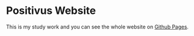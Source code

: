 # Positivus Website

This is my study work and you can see the whole website on [Github Pages](https://nikitasocheykin.github.io/positivus/).
